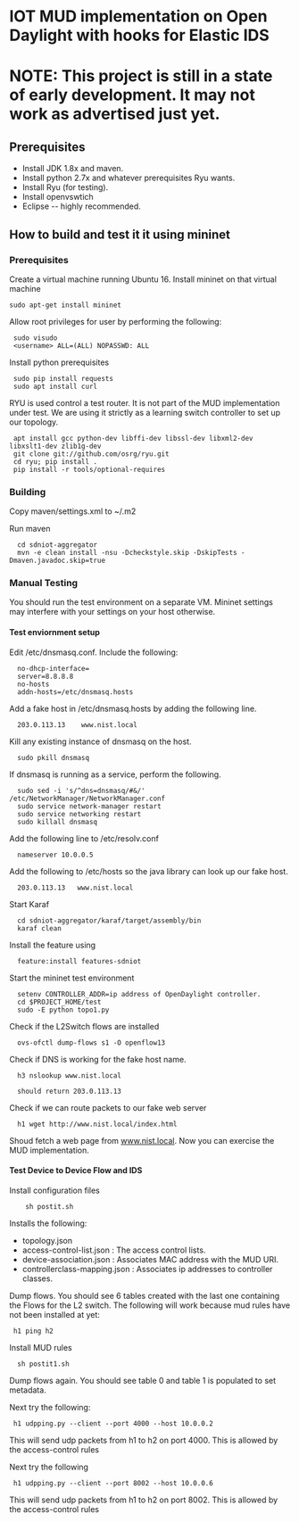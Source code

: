 # IOT MUD implementation on Open Daylight with hooks for Elastic IDS #

# NOTE: This project is still in a state of early development. It may not work as advertised just yet. #

## Prerequisites ##

* Install JDK 1.8x and maven. 
* Install python 2.7x and whatever prerequisites Ryu wants.
* Install Ryu (for testing). 
* Install openvswtich 
* Eclipse -- highly recommended.

## How to build and test it it using mininet ##

### Prerequisites ###

Create a virtual machine running Ubuntu 16. Install mininet on that virtual machine
   
    sudo apt-get install mininet


Allow root privileges for user by performing the following:

     sudo visudo
     <username> ALL=(ALL) NOPASSWD: ALL

Install python prerequisites
	 
	 sudo pip install requests
	 sudo apt install curl


RYU is used control a test router. It is not part of the MUD implementation under test. We are using it strictly 
as a learning switch controller to set up our topology.

     apt install gcc python-dev libffi-dev libssl-dev libxml2-dev libxslt1-dev zlib1g-dev
     git clone git://github.com/osrg/ryu.git
     cd ryu; pip install .
     pip install -r tools/optional-requires


### Building ###

Copy maven/settings.xml to ~/.m2

Run maven
    
      cd sdniot-aggregator
      mvn -e clean install -nsu -Dcheckstyle.skip -DskipTests -Dmaven.javadoc.skip=true

### Manual Testing ###

You should run the test environment on a separate VM. Mininet settings may interfere with
your settings on your host otherwise.

#### Test enviornment setup ####

Edit /etc/dnsmasq.conf.  Include the following:

      no-dhcp-interface=
      server=8.8.8.8
      no-hosts
      addn-hosts=/etc/dnsmasq.hosts

Add a fake host in /etc/dnsmasq.hosts by adding the following line.

      203.0.113.13    www.nist.local

Kill any existing instance of dnsmasq on the host.

      sudo pkill dnsmasq

If dnsmasq is running as a service, perform the following.
      
      sudo sed -i 's/^dns=dnsmasq/#&/' /etc/NetworkManager/NetworkManager.conf
      sudo service network-manager restart
      sudo service networking restart
      sudo killall dnsmasq

Add the following line to /etc/resolv.conf
 
      nameserver 10.0.0.5

Add the following to /etc/hosts so the java library can look up our fake host.

      203.0.113.13   www.nist.local

Start Karaf

      cd sdniot-aggregator/karaf/target/assembly/bin
      karaf clean

Install the feature using 

      feature:install features-sdniot

Start the mininet test environment

      setenv CONTROLLER_ADDR=ip address of OpenDaylight controller.
      cd $PROJECT_HOME/test
      sudo -E python topo1.py

Check if the L2Switch flows are installed

      ovs-ofctl dump-flows s1 -O openflow13

Check if DNS is working for the fake host name.

      h3 nslookup www.nist.local 

      should return 203.0.113.13   

Check if we can route packets to our fake web server

      h1 wget http://www.nist.local/index.html  

Shoud fetch a web page from www.nist.local. Now you can exercise the MUD implementation.

#### Test Device to Device Flow and IDS  ####

Install configuration files 

        sh postit.sh

Installs the following:

- topology.json 
- access-control-list.json : The access control lists.
- device-association.json  : Associates MAC address with the MUD URI.
- controllerclass-mapping.json : Associates ip addresses to controller classes.

Dump flows. You should see 6 tables created with the last one containing the Flows for the L2 switch.
The following will work because mud rules have not been installed at yet:

     h1 ping h2 

Install MUD rules 

      sh postit1.sh

Dump flows again. You should see table 0 and table 1 is populated to set metadata.


Next try the following:

     h1 udpping.py --client --port 4000 --host 10.0.0.2

This will send udp packets from h1 to h2 on port 4000. This is allowed by the access-control rules


Next try the following

     h1 udpping.py --client --port 8002 --host 10.0.0.6

This will send udp packets from h1 to h2 on port 8002. This is allowed by the access-control rules

